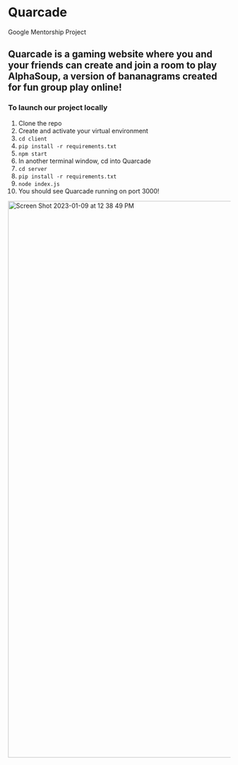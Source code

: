 # Quarcade
Google Mentorship Project

## Quarcade is a gaming website where you and your friends can create and join a room to play AlphaSoup, a version of bananagrams created for fun group play online!

### To launch our project locally
1. Clone the repo
2. Create and activate your virtual environment
3. `cd client`
4. `pip install -r requirements.txt`
5. `npm start`
6. In another terminal window, cd into Quarcade
7. `cd server`
8. `pip install -r requirements.txt`
9. `node index.js`
10. You should see Quarcade running on port 3000!


<img width="1256" alt="Screen Shot 2023-01-09 at 12 38 49 PM" src="https://user-images.githubusercontent.com/62438089/211371984-87a074e4-4b82-45e3-acd9-eae2b605f17f.png">
